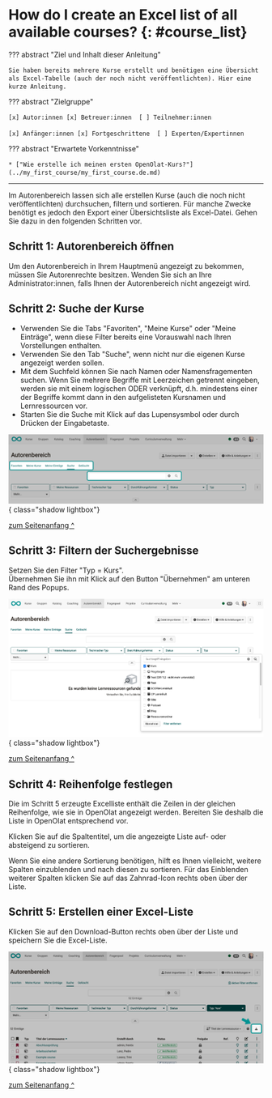 # How do I create an Excel list of all available courses? {: #course_list}

??? abstract "Ziel und Inhalt dieser Anleitung"

    Sie haben bereits mehrere Kurse erstellt und benötigen eine Übersicht als Excel-Tabelle (auch der noch nicht veröffentlichten). Hier eine kurze Anleitung.

??? abstract "Zielgruppe"

    [x] Autor:innen [x] Betreuer:innen  [ ] Teilnehmer:innen

    [x] Anfänger:innen [x] Fortgeschrittene  [ ] Experten/Expertinnen


??? abstract "Erwartete Vorkenntnisse"

    * ["Wie erstelle ich meinen ersten OpenOlat-Kurs?"](../my_first_course/my_first_course.de.md)
   

---

Im Autorenbereich lassen sich alle erstellen Kurse (auch die noch nicht veröffentlichten) durchsuchen, filtern und sortieren. Für manche Zwecke benötigt es jedoch den Export einer Übersichtsliste als Excel-Datei. Gehen Sie dazu in den folgenden Schritten vor.


## Schritt 1: Autorenbereich öffnen

Um den Autorenbereich in Ihrem Hauptmenü angezeigt zu bekommen, müssen Sie Autorenrechte besitzen. Wenden Sie sich an Ihre Administrator:innen, falls Ihnen der Autorenbereich nicht angezeigt wird.

## Schritt 2: Suche der Kurse

* Verwenden Sie die Tabs "Favoriten", "Meine Kurse" oder "Meine Einträge", wenn diese Filter bereits eine Vorauswahl nach Ihren Vorstellungen enthalten.
* Verwenden Sie den Tab "Suche", wenn nicht nur die eigenen Kurse angezeigt werden sollen.
* Mit dem Suchfeld können Sie nach Namen oder Namensfragementen suchen. Wenn Sie mehrere Begriffe mit Leerzeichen getrennt eingeben, werden sie mit einem logischen ODER verknüpft, d.h. mindestens einer der Begriffe kommt dann in den aufgelisteten Kursnamen und Lernressourcen vor.
* Starten Sie die Suche mit Klick auf das Lupensysmbol oder durch Drücken der Eingabetaste.

![course_list_tabs_v1_de.png](assets/course_list_tabs_v1_de.png){ class="shadow lightbox"}

[zum Seitenanfang ^](#course_list)

## Schritt 3: Filtern der Suchergebnisse

Setzen Sie den Filter "Typ = Kurs".<br>
Übernehmen Sie ihn mit Klick auf den Button "Übernehmen" am unteren Rand des Popups.

![course_list_filter_typ_v1_de.png](assets/course_list_filter_typ_v1_de.png){ class="shadow lightbox"}

[zum Seitenanfang ^](#course_list)

## Schritt 4: Reihenfolge festlegen

Die im Schritt 5 erzeugte Excelliste enthält die Zeilen in der gleichen Reihenfolge, wie sie in OpenOlat angezeigt werden. Bereiten Sie deshalb die Liste in OpenOlat entsprechend vor.

Klicken Sie auf die Spaltentitel, um die angezeigte Liste auf- oder absteigend zu sortieren.

Wenn Sie eine andere Sortierung benötigen, hilft es Ihnen vielleicht, weitere Spalten einzublenden und nach diesen zu sortieren. Für das Einblenden weiterer Spalten klicken Sie auf das Zahnrad-Icon rechts oben über der Liste.


## Schritt 5: Erstellen einer Excel-Liste

Klicken Sie auf den Download-Button rechts oben über der Liste und speichern Sie die Excel-Liste.

![course_list_download_v1_de.png](assets/course_list_download_v1_de.png){ class="shadow lightbox"}

[zum Seitenanfang ^](#course_list)

